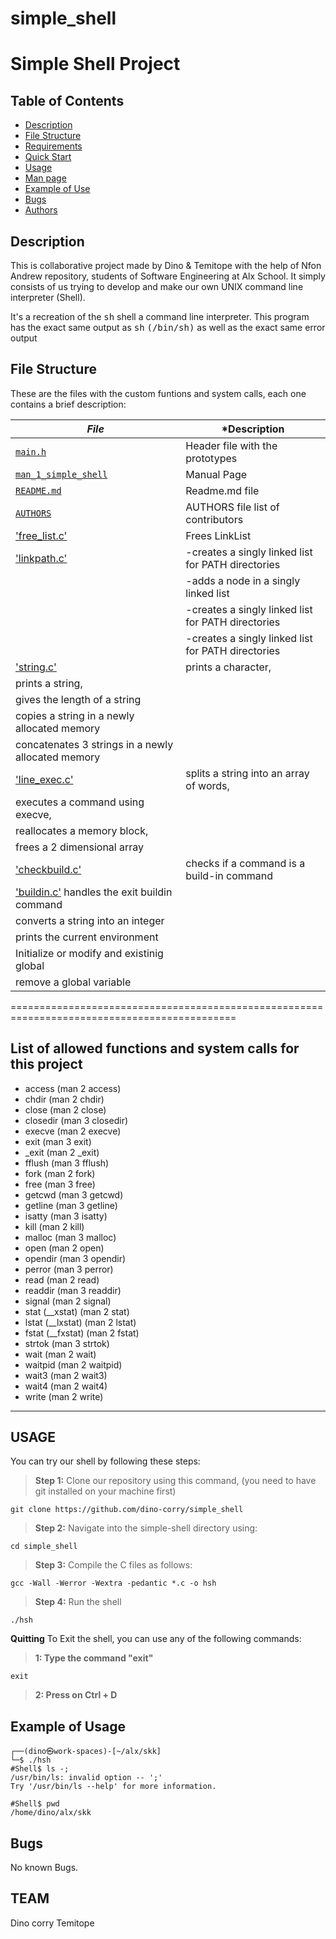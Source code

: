 # simple_shell

# Simple Shell Project

## Table of Contents
* [Description](#description)
* [File Structure](#file-structure)
* [Requirements](#requirements)
* [Quick Start](#quick-start)
* [Usage](#usage)
* [Man page](#man-page)
* [Example of Use](#example-of-use)
* [Bugs](#bugs)
* [Authors](#authors)

## Description
This is collaborative project made by Dino & Temitope with the help of Nfon Andrew repository, students of Software Engineering at Alx School. It simply consists of us trying to develop and make our own UNIX command line interpreter (Shell).

 It's a recreation of the <kbd>sh</kbd> shell a command line interpreter. This program has the exact same output as <kbd>sh</kbd> <kbd>(/bin/sh)</kbd> as well as the exact same error output
 ## File Structure

These are the files with the custom funtions and system calls, each one contains a brief description:

|   ***File***                                  |  ***Description**		 	     |
|-----------------------------------------------|--------------------------------------------|
|  [`main.h`](./main.h)              	|  Header file with the prototypes 	     |
|  [`man_1_simple_shell`](./man_1_simple_shell) | Manual Page                      	     |
|  [`README.md`](./README.md)                   | Readme.md file	          	     |
|  [`AUTHORS`](./AUTHORS)                       | AUTHORS file list of contributors          |
|  ['free_list.c'](./free_list.c)    | Frees LinkList		   		             |
|  ['linkpath.c'](./linkpath.c)      | -creates a singly linked list for PATH directories     |
|                                    | -adds a node in a singly linked list                   |
|                                    | -creates a singly linked list for PATH directories     |
|                                    | -creates a singly linked list for PATH directories     |
|  ['string.c'](./string.c)          |  prints a character,                                  |
|                                       prints a string,                                     |
|				       gives the length of a string                         |
|			               copies a string in a newly allocated memory          |
|				       concatenates 3 strings in a newly allocated memory   |
|  ['line_exec.c'](./link_exec.c)    |  splits a string into an array of words,	             |
|  				       executes a command using execve,		     |
|                                      reallocates a memory block,			     |
|			              frees a 2 dimensional array			     |
|  ['checkbuild.c'](./checkbuild.c)  |  checks if a command is a build-in command     	     |
|  ['buildin.c'](./buildin.c)          handles the exit buildin command                     |
|  			      	       converts a string into an integer                    |
|				       prints the current environment                       |
|                                      Initialize or modify and existinig global            |
|                                      remove a global variable                             |
=============================================================================================

## List of allowed functions and system calls for this project
 - access (man 2 access)
 - chdir (man 2 chdir)
 - close (man 2 close)
 - closedir (man 3 closedir)
 - execve (man 2 execve)
 - exit (man 3 exit)
 - _exit (man 2 _exit)
 - fflush (man 3 fflush)
 - fork (man 2 fork)
 - free (man 3 free)
 - getcwd (man 3 getcwd)
 - getline (man 3 getline)
 - isatty (man 3 isatty)
 - kill (man 2 kill)
 - malloc (man 3 malloc)
 - open (man 2 open)
 - opendir (man 3 opendir)
 - perror (man 3 perror)
 - read (man 2 read)
 - readdir (man 3 readdir)
 - signal (man 2 signal)
 - stat (__xstat) (man 2 stat)
 - lstat (__lxstat) (man 2 lstat)
 - fstat (__fxstat) (man 2 fstat)
 - strtok (man 3 strtok)
 - wait (man 2 wait)
 - waitpid (man 2 waitpid)
 - wait3 (man 2 wait3)
 - wait4 (man 2 wait4)
 - write (man 2 write)
****

## USAGE
You can try our shell by following these steps:
> **Step 1:** Clone our repository using this command, (you need to have git installed on your machine first)
````
git clone https://github.com/dino-corry/simple_shell
````
> **Step 2:** Navigate into the simple-shell directory using:
````
cd simple_shell
````
> **Step 3:** Compile the C files as follows:
````
gcc -Wall -Werror -Wextra -pedantic *.c -o hsh
````
> **Step 4:** Run the shell
````
./hsh
````
**Quitting**
To Exit the shell, you can use any of the following commands:
> **1: Type the command "exit"**
````
exit
````
> **2: Press on Ctrl + D**

## Example of Usage
````
┌──(dino㉿work-spaces)-[~/alx/skk]
└─$ ./hsh
#Shell$ ls -;
/usr/bin/ls: invalid option -- ';'
Try '/usr/bin/ls --help' for more information.

#Shell$ pwd
/home/dino/alx/skk

````
## Bugs
No known Bugs.

## TEAM
Dino corry
Temitope

[GitHub/dino-corry]: <https://github.com/dino-corry>
[Twitter/dino_corry]: <https://twitter.com/dino_corry>

